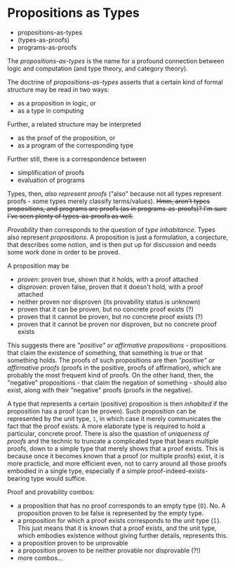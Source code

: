 # Propositions as Types

- propositions-as-types
- (types-as-proofs)
- programs-as-proofs



The *propositions-as-types* is the name for a profound connection between logic and computation (and type theory, and category theory).

The doctrine of *propositions-as-types* asserts that a certain kind of formal structure may be read in two ways:
- as a proposition in logic, or
- as a type in computing

Further, a related structure may be interpreted
- as the proof of the proposition, or
- as a program of the corresponding type

Further still, there is a correspondence between
- simplification of proofs
- evaluation of programs

Types, then, *also represent proofs* ("also" because not all types represent proofs - some types merely classify terms/values). ~~Hmm, aren't types propositions, and programs are proofs (as in programs-as-proofs)? I'm sure I've seen plenty of types-as-proofs as well.~~


*Provability* then corresponds to the question of *type inhabitance*. 
Types also represent *propositions*. 
A proposition is just a formulation, a conjecture, that describes some notion, and is then put up for discussion and needs some work done in order to be proved.

A proposition may be
- *proven*: proven true, shown that it holds, with a proof attached
- *disproven*: proven false, proven that it doesn't hold, with a proof attached
- neither proven nor disproven (its provability status is unknown)
- proven that it can be proven, but no concrete proof exists (?)
- proven that it cannot be proven, but no concrete proof exists (?)
- proven that it cannot be proven nor disproven, but no concrete proof exists

This suggests there are *"positive" or affirmative propositions* - propositions that claim the existence of something, that something is true or that something holds. The proofs of such propositions are then *"positive" or affirmative proofs* (proofs in the positive, proofs of affirmation), which are probably the most frequent kind of proofs. 
On the other hand, then, the "negative" propositions - that claim the negation of something - should also exist, along with their "negative" proofs (proofs in the negative).

A type that represents a certain (positive) proposition is then *inhabited* if the proposition has a proof (can be proven). Such proposition can be represented by the unit type, `𝟙`, in which case it merely communicates the fact that the proof exists. A more elaborate type is required to hold a particular, concrete proof. There is also the quastion of *uniqueness of proofs* and the technic to truncate a complicated type that bears multiple proofs, down to a simple type that merely shows that a proof exists. This is because once it becomes known that a proof (or multiple proofs) exist, it is more practicle, and more efficient even, not to carry around all those proofs embodied in a single type, especially if a simple proof-indeed-exists-bearing type would suffice.

Proof and provability combos:
- a proposition that has no proof corresponds to an empty type (𝟘). No. A proposition proven to be false is represented by the empty type.
- a proposition for which a proof exists corresponds to the unit type (𝟙). This just means that it is known that a proof exists, and the unit type, which embodies existence without giving further details, represents this.
- a proposition proven to be unprovable
- a proposition proven to be neither provable nor disprovable (?!)
- more combos…
